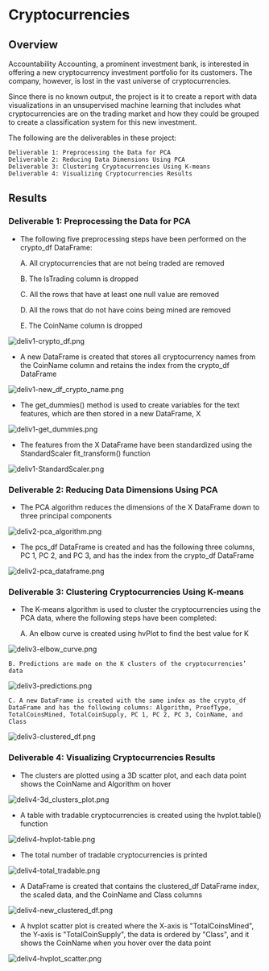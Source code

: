 # Cryptocurrencies

## Overview

Accountability Accounting, a prominent investment bank, is interested in offering a new cryptocurrency investment portfolio for its customers. The company, however, is lost in the vast universe of cryptocurrencies.

Since there is no known output, the project is it to create a report with data visualizations in an unsupervised machine learning that includes what cryptocurrencies are on the trading market and how they could be grouped to create a classification system for this new investment.

The following are the deliverables in these project:
	
	Deliverable 1: Preprocessing the Data for PCA
	Deliverable 2: Reducing Data Dimensions Using PCA
	Deliverable 3: Clustering Cryptocurrencies Using K-means
	Deliverable 4: Visualizing Cryptocurrencies Results


## Results

### Deliverable 1: Preprocessing the Data for PCA

- The following five preprocessing steps have been performed on the crypto_df DataFrame:
	
	A. All cryptocurrencies that are not being traded are removed 
	
	B. The IsTrading column is dropped 
	
	C. All the rows that have at least one null value are removed 
	
	D. All the rows that do not have coins being mined are removed 
	
	E. The CoinName column is dropped 

![deliv1-crypto_df.png](https://github.com/OPahunang/Cryptocurrencies/blob/main/resources/deliv1-crypto_df.png)


- A new DataFrame is created that stores all cryptocurrency names from the CoinName column and retains the index from the crypto_df DataFrame 

![deliv1-new_df_crypto_name.png](https://github.com/OPahunang/Cryptocurrencies/blob/main/resources/deliv1-new_df_crypto_name.png)


- The get_dummies() method is used to create variables for the text features, which are then stored in a new DataFrame, X 

![deliv1-get_dummies.png](https://github.com/OPahunang/Cryptocurrencies/blob/main/resources/deliv1-get_dummies.png)


- The features from the X DataFrame have been standardized using the StandardScaler fit_transform() function 

![deliv1-StandardScaler.png](https://github.com/OPahunang/Cryptocurrencies/blob/main/resources/deliv1-StandardScaler.png)



### Deliverable 2: Reducing Data Dimensions Using PCA

- The PCA algorithm reduces the dimensions of the X DataFrame down to three principal components

![deliv2-pca_algorithm.png](https://github.com/OPahunang/Cryptocurrencies/blob/main/resources/deliv2-pca_algorithm.png)


- The pcs_df DataFrame is created and has the following three columns, PC 1, PC 2, and PC 3, and has the index from the crypto_df DataFrame 

![deliv2-pca_dataframe.png](https://github.com/OPahunang/Cryptocurrencies/blob/main/resources/deliv2-pca_dataframe.png)



### Deliverable 3: Clustering Cryptocurrencies Using K-means

- The K-means algorithm is used to cluster the cryptocurrencies using the PCA data, where the following steps have been completed:

	A. An elbow curve is created using hvPlot to find the best value for K

![deliv3-elbow_curve.png](https://github.com/OPahunang/Cryptocurrencies/blob/main/resources/deliv3-elbow_curve.png)


	B. Predictions are made on the K clusters of the cryptocurrencies’ data

![deliv3-predictions.png](https://github.com/OPahunang/Cryptocurrencies/blob/main/resources/deliv3-predictions.png)

 
	C. A new DataFrame is created with the same index as the crypto_df DataFrame and has the following columns: Algorithm, ProofType, TotalCoinsMined, TotalCoinSupply, PC 1, PC 2, PC 3, CoinName, and Class

![deliv3-clustered_df.png](https://github.com/OPahunang/Cryptocurrencies/blob/main/resources/deliv3-clustered_df.png)



### Deliverable 4: Visualizing Cryptocurrencies Results

- The clusters are plotted using a 3D scatter plot, and each data point shows the CoinName and Algorithm on hover

![deliv4-3d_clusters_plot.png](https://github.com/OPahunang/Cryptocurrencies/blob/main/resources/deliv4-3d_clusters_plot.png)


- A table with tradable cryptocurrencies is created using the hvplot.table() function

![deliv4-hvplot-table.png](https://github.com/OPahunang/Cryptocurrencies/blob/main/resources/deliv4-hvplot-table.png)


- The total number of tradable cryptocurrencies is printed

![deliv4-total_tradable.png](https://github.com/OPahunang/Cryptocurrencies/blob/main/resources/deliv4-total_tradable.png)


- A DataFrame is created that contains the clustered_df DataFrame index, the scaled data, and the CoinName and Class columns

![deliv4-new_clustered_df.png](https://github.com/OPahunang/Cryptocurrencies/blob/main/resources/deliv4-new_clustered_df.png)


- A hvplot scatter plot is created where the X-axis is "TotalCoinsMined", the Y-axis is "TotalCoinSupply", the data is ordered by "Class", and it shows the CoinName when you hover over the data point

![deliv4-hvplot_scatter.png](https://github.com/OPahunang/Cryptocurrencies/blob/main/resources/deliv4-hvplot_scatter.png)

